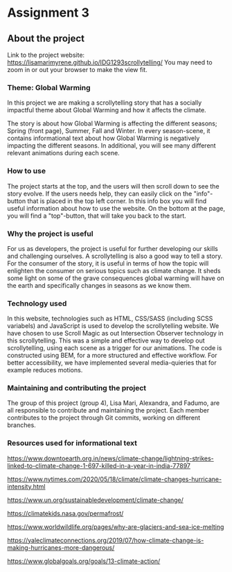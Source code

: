 # Assignment 3

## About the project
Link to the project website: https://lisamarimyrene.github.io/IDG1293scrollytelling/ 
You may need to zoom in or out your browser to make the view fit.

### Theme: Global Warming
In this project we are making a scrollytelling story that has a socially impactful theme about Global Warming and how it affects the climate. 

The story is about how Global Warming is affecting the different seasons; Spring (front page), Summer, Fall and Winter. In every season-scene, it contains informational text about how Global Warming is negatively impacting the different seasons. In additional, you will see many different relevant animations during each scene.

### How to use
The project starts at the top, and the users will then scroll down to see the story evolve. 
If the users needs help, they can easily click on the "info"-button that is placed in the top left corner. In this info box you will find useful information about how to use the website. On the bottom at the page, you will find a "top"-button, that will take you back to the start. 


### Why the project is useful
For us as developers, the project is useful for further developing our skills and challenging ourselves. A scrollytelling is also a good way to tell a story. For the consumer of the story, it is useful in terms of how the topic will enlighten the consumer on serious topics such as climate change. It sheds some light on some of the grave consequences global warming will have on the earth and specifically changes in seasons as we know them.

### Technology used
In this website, technologies such as HTML, CSS/SASS (including SCSS variabels) and JavaScript is used to develop the scrollytelling website. We have chosen to use Scroll Magic as out Intersection Observer technology in this scrollytelling. This was a simple and effective way to develop out scrollytelling, using each scene as a trigger for our animations. The code is constructed using BEM, for a more structured and effective workflow. For better accessibility, we have implemented several media-quieries that for example reduces motions. 

### Maintaining and contributing the project
The group of this project (group 4), Lisa Mari, Alexandra, and Fadumo, are all responsible to contribute and maintaining the project. Each member contributes to the project through Git commits, working on different branches. 

### Resources used for informational text
https://www.downtoearth.org.in/news/climate-change/lightning-strikes-linked-to-climate-change-1-697-killed-in-a-year-in-india-77897

https://www.nytimes.com/2020/05/18/climate/climate-changes-hurricane-intensity.html

https://www.un.org/sustainabledevelopment/climate-change/

https://climatekids.nasa.gov/permafrost/

https://www.worldwildlife.org/pages/why-are-glaciers-and-sea-ice-melting

https://yaleclimateconnections.org/2019/07/how-climate-change-is-making-hurricanes-more-dangerous/

https://www.globalgoals.org/goals/13-climate-action/

